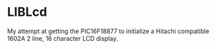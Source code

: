 # LIBLcd

My attempt at getting the PIC16F18877 to initialize a Hitachi compatible
1602A 2 line, 16 character LCD display.
